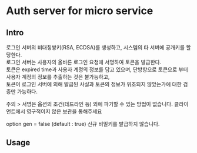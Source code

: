 # Auth server for micro service

Intro
-----

로그인 서버의 비대칭쌍키(RSA, ECDSA)를 생성하고, 시스템의 타 서버에 공개키를 할당한다.<br/> 
로그인 서버는 사용자의 올바른 로그인 요청에 서명하여 토큰을 발급한다.<br/> 
토큰은 expired time과 사용자 계정의 정보를 담고 있으며, 단방향으로 토큰으로 부터 사용자 계정의 정보를 추출하는 것은 불가능하고, <br/>
토큰이 로그인 서버에 의해 발급된 사실과 토큰의 정보가 위조되지 않았는가에 대한 검증만 가능하다.


주의 > 서명은 옵션의 조건(데드라인 등) 외에 파기할 수 있는 방법이 없습니다. 클라이언트에서 영구적이지 않은 보관을 통해주세요

option
gen = false (default : true)  신규 비밀키를 발급하지 않습니다.

Usage
-----

